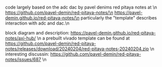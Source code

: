 code largely based on the adc dac by pavel denims red pitaya notes at \n
https://github.com/pavel-demin/red-pitaya-notes/\n
https://pavel-demin.github.io/red-pitaya-notes/\n
particularly the "template" describes interaction with adc and dac.\n 

block diagram and description: https://pavel-demin.github.io/red-pitaya-notes/axi-hub/ \n
a prebuilt vivado template can be found at https://github.com/pavel-demin/red-pitaya-notes/releases/download/20240204/red-pitaya-notes-20240204.zip \n
interesting discussin: https://github.com/pavel-demin/red-pitaya-notes/issues/687 \n
